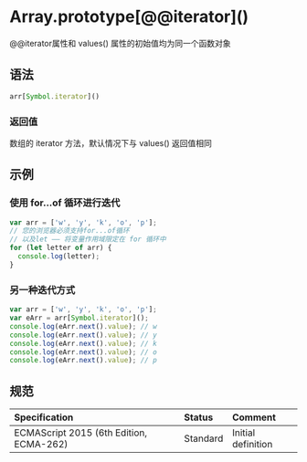 # Array.prototype\[@@iterator\]()

@@iterator属性和 values() 属性的初始值均为同一个函数对象

## 语法

```javascript
arr[Symbol.iterator]()
```

### 返回值

数组的 iterator 方法，默认情况下与 values() 返回值相同

## 示例

### 使用 for...of 循环进行迭代

```javascript
var arr = ['w', 'y', 'k', 'o', 'p'];
// 您的浏览器必须支持for...of循环
// 以及let —— 将变量作用域限定在 for 循环中
for (let letter of arr) {
  console.log(letter);
}
```

### 另一种迭代方式

```javascript
var arr = ['w', 'y', 'k', 'o', 'p'];
var eArr = arr[Symbol.iterator]();
console.log(eArr.next().value); // w
console.log(eArr.next().value); // y
console.log(eArr.next().value); // k
console.log(eArr.next().value); // o
console.log(eArr.next().value); // p
```

## 规范

| Specification                           | Status   | Comment            |
|:----------------------------------------|:---------|:-------------------|
| ECMAScript 2015 (6th Edition, ECMA-262) | Standard | Initial definition |